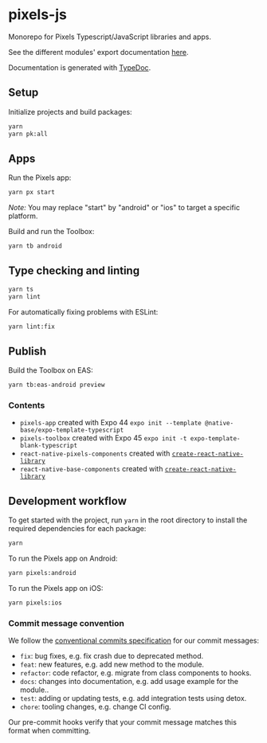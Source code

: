 # pixels-js

Monorepo for Pixels Typescript/JavaScript libraries and apps.


See the different modules' export documentation [here](
    https://gamewithpixels.github.io/pixels-js/index.html
).

Documentation is generated with [TypeDoc](https://typedoc.org/).

## Setup

Initialize projects and build packages:
```sh
yarn
yarn pk:all
```

## Apps

Run the Pixels app:
```sh
yarn px start
```

*Note:* You may replace "start" by "android" or "ios" to target a specific platform.

Build and run the Toolbox:
```sh
yarn tb android
```

## Type checking and linting

```sh
yarn ts
yarn lint
```

For automatically fixing problems with ESLint:
```sh
yarn lint:fix
```

## Publish

Build the Toolbox on EAS:
```sh
yarn tb:eas-android preview
```

### Contents

* `pixels-app` created with Expo 44 `expo init --template @native-base/expo-template-typescript`
* `pixels-toolbox` created with Expo 45 `expo init -t expo-template-blank-typescript`
* `react-native-pixels-components` created with [`create-react-native-library`](
    https://github.com/callstack/react-native-builder-bob
)
* `react-native-base-components` created with [`create-react-native-library`](
    https://github.com/callstack/react-native-builder-bob
)

## Development workflow

To get started with the project, run `yarn` in the root directory to install the required dependencies for each package:

```sh
yarn
```

To run the Pixels app on Android:

```sh
yarn pixels:android
```

To run the Pixels app on iOS:

```sh
yarn pixels:ios
```

### Commit message convention

We follow the [conventional commits specification](https://www.conventionalcommits.org/en) for our commit messages:

- `fix`: bug fixes, e.g. fix crash due to deprecated method.
- `feat`: new features, e.g. add new method to the module.
- `refactor`: code refactor, e.g. migrate from class components to hooks.
- `docs`: changes into documentation, e.g. add usage example for the module..
- `test`: adding or updating tests, e.g. add integration tests using detox.
- `chore`: tooling changes, e.g. change CI config.

Our pre-commit hooks verify that your commit message matches this format when committing.
